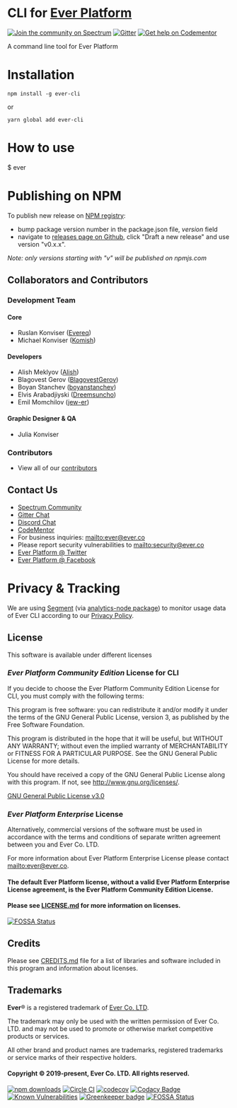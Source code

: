 # CLI for [Ever Platform](https://github.com/ever-co/ever)

[![Join the community on Spectrum](https://withspectrum.github.io/badge/badge.svg)](https://spectrum.chat/ever)
[![Gitter](https://badges.gitter.im/JoinChat.svg)](https://gitter.im/ever-co/ever?utm_source=badge&utm_medium=badge&utm_campaign=pr-badge&utm_content=badge)
[![Get help on Codementor](https://cdn.codementor.io/badges/get_help_github.svg)](https://www.codementor.io/evereq?utm_source=github&utm_medium=button&utm_term=evereq&utm_campaign=github)

A command line tool for Ever Platform

# Installation

```
npm install -g ever-cli
```
or
```
yarn global add ever-cli
```

# How to use

$ ever

# Publishing on NPM

To publish new release on [NPM registry](https://www.npmjs.com/package/ever-cli):
- bump package version number in the package.json file, _version_ field
- navigate to [releases page on Github](https://github.com/ever-co/ever-cli/releases), click "Draft a new release" and use version "v0.x.x".

_Note: only versions starting with "v" will be published on npmjs.com_

## Collaborators and Contributors

### Development Team

#### Core

-   Ruslan Konviser ([Evereq](https://github.com/evereq))
-   Michael Konviser ([Komish](https://github.com/MrKomish))

#### Developers

-   Alish Meklyov ([Alish](https://github.com/AlishMekliov931))
-   Blagovest Gerov ([BlagovestGerov](https://github.com/BlagovestGerov))
-   Boyan Stanchev ([boyanstanchev](https://github.com/boyanstanchev))
-   Elvis Arabadjiyski ([Dreemsuncho](https://github.com/Dreemsuncho))
-   Emil Momchilov ([jew-er](https://github.com/jew-er))

#### Graphic Designer & QA

-   Julia Konviser

### Contributors

-   View all of our [contributors](https://github.com/ever-co/ever/graphs/contributors)

## Contact Us

-   [Spectrum Community](https://spectrum.chat/ever)
-   [Gitter Chat](https://gitter.im/ever-co/ever)
-   [Discord Chat](https://discord.gg/msqRJ4w)
-   [CodeMentor](https://www.codementor.io/evereq)
-   For business inquiries: <mailto:ever@ever.co>
-   Please report security vulnerabilities to <mailto:security@ever.co>
-   [Ever Platform @ Twitter](https://twitter.com/everplatform)
-   [Ever Platform @ Facebook](https://www.facebook.com/everplatform)

# Privacy & Tracking

We are using [Segment](https://segment.com) (via [analytics-node package](https://github.com/segmentio/analytics-node)) to monitor usage data of Ever CLI according to our [Privacy Policy](https://ever.co/privacy/apps).

## License

This software is available under different licenses

### _Ever Platform Community Edition_ License for CLI

If you decide to choose the Ever Platform Community Edition License for CLI, you must comply with the following terms:

This program is free software: you can redistribute it and/or modify
it under the terms of the GNU General Public License, version 3,
as published by the Free Software Foundation.

This program is distributed in the hope that it will be useful,
but WITHOUT ANY WARRANTY; without even the implied warranty of
MERCHANTABILITY or FITNESS FOR A PARTICULAR PURPOSE. See the
GNU General Public License for more details.

You should have received a copy of the GNU General Public License
along with this program. If not, see <http://www.gnu.org/licenses/>.

[GNU General Public License v3.0](https://www.gnu.org/licenses/gpl-3.0.txt)

### _Ever Platform Enterprise_ License

Alternatively, commercial versions of the software must be used in accordance with the terms and conditions of separate written agreement between you and Ever Co. LTD.

For more information about Ever Platform Enterprise License please contact <mailto:ever@ever.co>.

#### The default Ever Platform license, without a valid Ever Platform Enterprise License agreement, is the Ever Platform Community Edition License.

#### Please see [LICENSE.md](LICENSE.md) for more information on licenses.

[![FOSSA Status](https://app.fossa.io/api/projects/git%2Bgithub.com%2Fever-co%2Fever-cli.svg?type=large)](https://app.fossa.io/projects/git%2Bgithub.com%2Fever-co%2Fever-cli?ref=badge_large)

## Credits

Please see [CREDITS.md](CREDITS.md) file for a list of libraries and software included in this program and information about licenses.

## Trademarks

**Ever**® is a registered trademark of [Ever Co. LTD](https://ever.co).

The trademark may only be used with the written permission of Ever Co. LTD. and may not be used to promote or otherwise market competitive products or services.

All other brand and product names are trademarks, registered trademarks or service marks of their respective holders.

#### Copyright © 2019-present, Ever Co. LTD. All rights reserved.

[![npm downloads](https://img.shields.io/npm/dm/ever-cli.svg?style=flat)](http://npm-stat.com/charts.html?package=ever-cli)
[![Circle CI](https://circleci.com/gh/ever-co/ever.svg?style=svg)](https://circleci.com/gh/ever-co/ever-cli)
[![codecov](https://codecov.io/gh/ever-co/ever-cli/branch/master/graph/badge.svg)](https://codecov.io/gh/ever-co/ever-cli)
[![Codacy Badge](https://api.codacy.com/project/badge/Grade/a5730f7dc949496faa3912ea8d31c022)](https://www.codacy.com/app/Ever/ever-cli?utm_source=github.com&amp;utm_medium=referral&amp;utm_content=ever-co/ever-cli&amp;utm_campaign=Badge_Grade)
[![Known Vulnerabilities](https://snyk.io/test/github/ever-co/ever-cli/badge.svg)](https://snyk.io/test/github/ever-co/ever-cli)
[![Greenkeeper badge](https://badges.greenkeeper.io/ever-co/ever-cli.svg)](https://greenkeeper.io/)
[![FOSSA Status](https://app.fossa.io/api/projects/git%2Bgithub.com%2Fever-co%2Fever-cli.svg?type=shield)](https://app.fossa.io/projects/git%2Bgithub.com%2Fever-co%2Fever-cli?ref=badge_shield)
